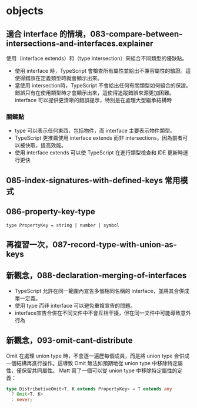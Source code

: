 # objects

## 適合 interface 的情境，083-compare-between-intersections-and-interfaces.explainer

使用（interface extends）和（type intersection）來組合不同類型的優缺點。

- 使用 interface 時，TypeScript 會檢查所有屬性並給出不兼容屬性的驗證。這使得錯誤在定義類型時就會顯示出來。
- 當使用 intersection時，TypeScript 不會給出任何有關類型如何組合的保證。錯誤只有在使用類型時才會顯示出來，這使得追蹤錯誤來源更加困難。interface 可以提供更清晰的錯誤提示，特別是在處理大型繼承結構時


### 關鍵點
- type 可以表示任何東西，包括物件，而 interface 主要表示物件類型。
- TypeScript 更推薦使用 interface extends 而非 intersections，因為前者可以被快取，提高效能。
- 使用 interface extends 可以使 TypeScript 在進行類型檢查和 IDE 更新時運行更快


## 085-index-signatures-with-defined-keys 常用模式

## 086-property-key-type
`type PropertyKey = string | number | symbol`

## 再複習一次，087-record-type-with-union-as-keys


## 新觀念，088-declaration-merging-of-interfaces
- TypeScript 允許在同一範圍內宣告多個相同名稱的 interface，並將其合併成單一定義。
- 使用 type 而非 interface 可以避免重複宣告的問題。
- interface宣告合併在不同文件中不會互相干擾，但在同一文件中可能導致意外行為

## 新觀念，093-omit-cant-distribute
Omit 在處理 union type 時，不會逐一遍歷每個成員，而是將 union type 合併成一個結構再進行操作。這導致 Omit 無法如預期地從 union type 中移除特定屬性，僅保留共同屬性。
Matt 寫了一個可以從 union type 中移除特定屬性的定義：

```ts
type DistributiveOmit<T, K extends PropertyKey> = T extends any
  ? Omit<T, K>
  : never;

```